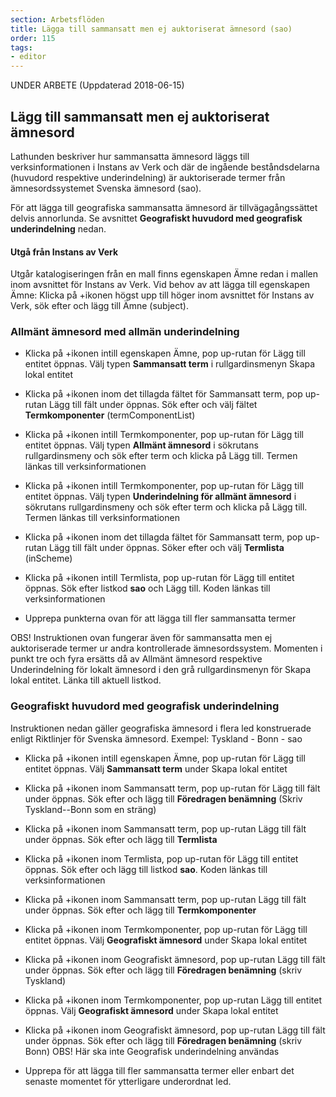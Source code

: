 ```yaml
---
section: Arbetsflöden
title: Lägga till sammansatt men ej auktoriserat ämnesord (sao)
order: 115
tags:
- editor
---
```

UNDER ARBETE (Uppdaterad 2018-06-15)

## Lägg till sammansatt men ej auktoriserat ämnesord 

Lathunden beskriver hur sammansatta ämnesord läggs till verksinformationen i Instans av Verk och där de ingående beståndsdelarna (huvudord respektive underindelning) är auktoriserade termer från ämnesordssystemet Svenska ämnesord (sao). 

För att lägga till geografiska sammansatta ämnesord är tillvägagångssättet delvis annorlunda. Se avsnittet **Geografiskt huvudord med geografisk underindelning** nedan.

#### Utgå från Instans av Verk
Utgår katalogiseringen från en mall finns egenskapen Ämne redan i mallen inom avsnittet för Instans av Verk. Vid behov av att lägga till egenskapen Ämne: Klicka på +ikonen högst upp till höger inom avsnittet för Instans av Verk, sök efter och lägg till Ämne (subject).

### Allmänt ämnesord med allmän underindelning

* Klicka på +ikonen intill egenskapen Ämne, pop up-rutan för Lägg till entitet öppnas. Välj typen **Sammansatt term** i rullgardinsmenyn Skapa lokal entitet

* Klicka på +ikonen inom det tillagda fältet för Sammansatt term, pop up-rutan Lägg till fält under öppnas. Sök efter och välj fältet **Termkomponenter** (termComponentList)

* Klicka på +ikonen intill Termkomponenter, pop up-rutan för Lägg till entitet öppnas. Välj typen **Allmänt ämnesord** i sökrutans rullgardinsmeny och sök efter term och klicka på Lägg till. Termen länkas till verksinformationen

* Klicka på +ikonen intill Termkomponenter, pop up-rutan för Lägg till entitet öppnas. Välj typen **Underindelning för allmänt ämnesord** i sökrutans rullgardinsmeny och sök efter term och klicka på Lägg till. Termen länkas till verksinformationen

* Klicka på +ikonen inom det tillagda fältet för Sammansatt term, pop up-rutan Lägg till fält under öppnas. Söker efter och välj **Termlista** (inScheme)

* Klicka på +ikonen intill Termlista, pop up-rutan för Lägg till entitet öppnas. Sök efter listkod **sao** och Lägg till. Koden länkas till verksinformationen

* Upprepa punkterna ovan för att lägga till fler sammansatta termer

OBS! Instruktionen ovan fungerar även för sammansatta men ej auktoriserade termer ur andra kontrollerade ämnesordssystem. Momenten i punkt tre och fyra ersätts då av Allmänt ämnesord respektive Underindelning för lokalt ämnesord i den grå rullgardinsmenyn för Skapa lokal entitet. Länka till aktuell listkod.

### Geografiskt huvudord med geografisk underindelning
Instruktionen nedan gäller geografiska ämnesord i flera led konstruerade enligt Riktlinjer för Svenska ämnesord.
Exempel: Tyskland - Bonn - sao

* Klicka på +ikonen intill egenskapen Ämne, pop up-rutan för Lägg till entitet öppnas. Välj **Sammansatt term** under Skapa lokal entitet

* Klicka på +ikonen inom Sammansatt term, pop up-rutan för Lägg till fält under öppnas. Sök efter och lägg till **Föredragen benämning** (Skriv Tyskland--Bonn som en sträng)

* Klicka på +ikonen inom Sammansatt term, pop up-rutan Lägg till fält under öppnas. Sök efter och lägg till **Termlista**

* Klicka på +ikonen inom Termlista, pop up-rutan för Lägg till entitet öppnas. Sök efter och lägg till listkod **sao**. Koden länkas till verksinformationen
    
* Klicka på +ikonen inom Sammansatt term, pop up-rutan Lägg till fält under öppnas. Sök efter och lägg till **Termkomponenter**

* Klicka på +ikonen inom Termkomponenter, pop up-rutan för Lägg till entitet öppnas. Välj **Geografiskt ämnesord** under Skapa lokal entitet

* Klicka på +ikonen inom Geografiskt ämnesord, pop up-rutan Lägg till fält under öppnas. Sök efter och lägg till **Föredragen benämning** (skriv Tyskland)
    
* Klicka på +ikonen inom Termkomponenter, pop up-rutan Lägg till entitet öppnas. Välj **Geografiskt ämnesord** under Skapa lokal entitet

* Klicka på +ikonen inom Geografiskt ämnesord, pop up-rutan Lägg till fält under öppnas. Sök efter och lägg till **Föredragen benämning** (skriv Bonn) OBS! Här ska inte Geografisk underindelning användas

* Upprepa för att lägga till fler sammansatta termer eller enbart det senaste momentet för ytterligare underordnat led.
